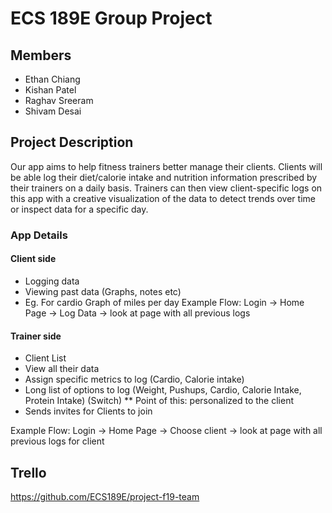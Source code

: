 # ECS 189E Group Project

## Members
* Ethan Chiang
* Kishan Patel
* Raghav Sreeram
* Shivam Desai

## Project Description

Our app aims to help fitness trainers better manage their clients. Clients will be able log their diet/calorie intake and nutrition information prescribed by their trainers on a daily basis. Trainers can then view client-specific logs on this app with a creative visualization of the data to detect trends over time or inspect data for a specific day.

### App Details
#### Client side
* Logging data
* Viewing past data (Graphs, notes etc)
* Eg. For cardio Graph of miles per day
Example Flow: Login -> Home Page -> Log Data -> look at page with all previous logs

#### Trainer side 
* Client List 
* View all their data
* Assign specific metrics to log (Cardio, Calorie intake)
* Long list of options to log (Weight, Pushups, Cardio, Calorie Intake, Protein Intake) (Switch) 
** Point of this: personalized to the client
* Sends invites for Clients to join

Example Flow: Login -> Home Page -> Choose client -> look at page with all previous logs for client

## Trello 
https://github.com/ECS189E/project-f19-team
